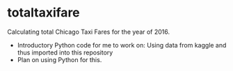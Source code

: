 # totaltaxifare
Calculating total Chicago Taxi Fares for the year of 2016. 
- Introductory Python code for me to work on: 
Using data from kaggle and thus imported into this repository
- Plan on using Python for this. 
